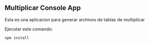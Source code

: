 

## Multiplicar Console App

Esta es una aplicacion para generar archivos de tablas de multiplicar

Ejecutar este comando:

```
npm install
```